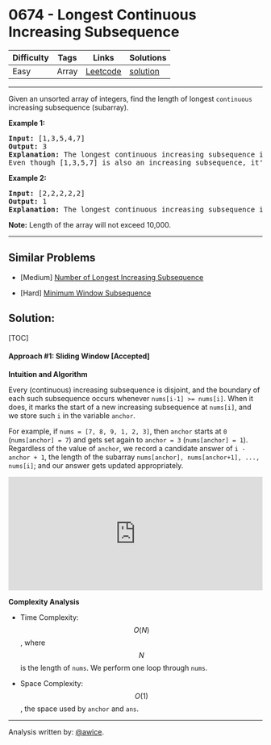 # 0674 - Longest Continuous Increasing Subsequence

Difficulty  | Tags | Links | Solutions
----------- | ---- | ----- | -----
Easy | Array | [Leetcode](https://leetcode.com/problems/longest-continuous-increasing-subsequence) | [solution](https://leetcode.com/problems/longest-continuous-increasing-subsequence/solution/)


-----------

<p>
Given an unsorted array of integers, find the length of longest <code>continuous</code> increasing subsequence (subarray).
</p>

<p><b>Example 1:</b><br />
<pre>
<b>Input:</b> [1,3,5,4,7]
<b>Output:</b> 3
<b>Explanation:</b> The longest continuous increasing subsequence is [1,3,5], its length is 3. 
Even though [1,3,5,7] is also an increasing subsequence, it's not a continuous one where 5 and 7 are separated by 4. 
</pre>
</p>

<p><b>Example 2:</b><br />
<pre>
<b>Input:</b> [2,2,2,2,2]
<b>Output:</b> 1
<b>Explanation:</b> The longest continuous increasing subsequence is [2], its length is 1. 
</pre>
</p>

<p><b>Note:</b>
Length of the array will not exceed 10,000.
</p>

-----------


## Similar Problems

- [Medium] [Number of Longest Increasing Subsequence](number-of-longest-increasing-subsequence)

- [Hard] [Minimum Window Subsequence](minimum-window-subsequence)




## Solution:

[TOC]


#### Approach #1: Sliding Window [Accepted]

**Intuition and Algorithm**

Every (continuous) increasing subsequence is disjoint, and the boundary of each such subsequence occurs whenever `nums[i-1] >= nums[i]`.  When it does, it marks the start of a new increasing subsequence at `nums[i]`, and we store such `i` in the variable `anchor`.

For example, if `nums = [7, 8, 9, 1, 2, 3]`, then `anchor` starts at `0` (`nums[anchor] = 7`) and gets set again to `anchor = 3` (`nums[anchor] = 1`).  Regardless of the value of `anchor`, we record a candidate answer of `i - anchor + 1`, the length of the subarray `nums[anchor], nums[anchor+1], ..., nums[i]`; and our answer gets updated appropriately.

<iframe src="https://leetcode.com/playground/AvR7oHwg/shared" frameBorder="0" width="100%" height="225" name="AvR7oHwg"></iframe>

**Complexity Analysis**

* Time Complexity: $$O(N)$$, where $$N$$ is the length of `nums`.  We perform one loop through `nums`.

* Space Complexity: $$O(1)$$, the space used by `anchor` and `ans`.

---

Analysis written by: [@awice](https://leetcode.com/awice).

